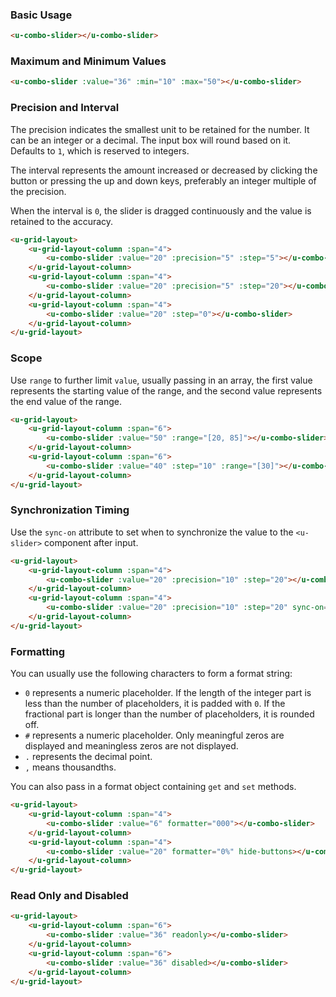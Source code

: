 ### Basic Usage

``` html
<u-combo-slider></u-combo-slider>
```

### Maximum and Minimum Values

``` html
<u-combo-slider :value="36" :min="10" :max="50"></u-combo-slider>
```

### Precision and Interval

The precision indicates the smallest unit to be retained for the number. It can be an integer or a decimal. The input box will round based on it. Defaults to `1`, which is reserved to integers.

The interval represents the amount increased or decreased by clicking the button or pressing the up and down keys, preferably an integer multiple of the precision.

When the interval is `0`, the slider is dragged continuously and the value is retained to the accuracy.

``` html
<u-grid-layout>
    <u-grid-layout-column :span="4">
        <u-combo-slider :value="20" :precision="5" :step="5"></u-combo-slider>
    </u-grid-layout-column>
    <u-grid-layout-column :span="4">
        <u-combo-slider :value="20" :precision="5" :step="20"></u-combo-slider>
    </u-grid-layout-column>
    <u-grid-layout-column :span="4">
        <u-combo-slider :value="20" :step="0"></u-combo-slider>
    </u-grid-layout-column>
</u-grid-layout>
```

### Scope

Use `range` to further limit `value`, usually passing in an array, the first value represents the starting value of the range, and the second value represents the end value of the range.

``` html
<u-grid-layout>
    <u-grid-layout-column :span="6">
        <u-combo-slider :value="50" :range="[20, 85]"></u-combo-slider>
    </u-grid-layout-column>
    <u-grid-layout-column :span="6">
        <u-combo-slider :value="40" :step="10" :range="[30]"></u-combo-slider>
    </u-grid-layout-column>
</u-grid-layout>
```

### Synchronization Timing

Use the `sync-on` attribute to set when to synchronize the value to the `<u-slider>` component after input.

``` html
<u-grid-layout>
    <u-grid-layout-column :span="4">
        <u-combo-slider :value="20" :precision="10" :step="20"></u-combo-slider>
    </u-grid-layout-column>
    <u-grid-layout-column :span="4">
        <u-combo-slider :value="20" :precision="10" :step="20" sync-on="blur"></u-combo-slider>
    </u-grid-layout-column>
</u-grid-layout>
```

### Formatting

You can usually use the following characters to form a format string:

- `0` represents a numeric placeholder. If the length of the integer part is less than the number of placeholders, it is padded with `0`. If the fractional part is longer than the number of placeholders, it is rounded off.
- `#` represents a numeric placeholder. Only meaningful zeros are displayed and meaningless zeros are not displayed.
- `.` represents the decimal point.
- `,` means thousandths.

You can also pass in a format object containing `get` and `set` methods.

``` html
<u-grid-layout>
    <u-grid-layout-column :span="4">
        <u-combo-slider :value="6" formatter="000"></u-combo-slider>
    </u-grid-layout-column>
    <u-grid-layout-column :span="4">
        <u-combo-slider :value="20" formatter="0%" hide-buttons></u-combo-slider>
    </u-grid-layout-column>
</u-grid-layout>
```

### Read Only and Disabled

``` html
<u-grid-layout>
    <u-grid-layout-column :span="6">
        <u-combo-slider :value="36" readonly></u-combo-slider>
    </u-grid-layout-column>
    <u-grid-layout-column :span="6">
        <u-combo-slider :value="36" disabled></u-combo-slider>
    </u-grid-layout-column>
</u-grid-layout>
```
